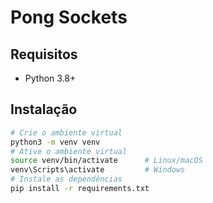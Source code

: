 # Pong Sockets

## Requisitos

- Python 3.8+

## Instalação

```bash
# Crie o ambiente virtual
python3 -m venv venv
# Ative o ambiente virtual
source venv/bin/activate      # Linux/macOS
venv\Scripts\activate         # Windows
# Instale as dependências
pip install -r requirements.txt
```
